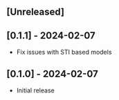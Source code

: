 ## [Unreleased]

## [0.1.1] - 2024-02-07

- Fix issues with STI based models

## [0.1.0] - 2024-02-07

- Initial release
